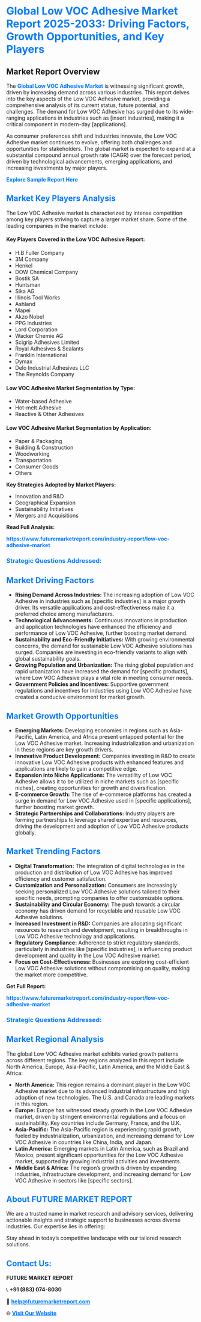 <h1 style="color: #007BFF;">Global Low VOC Adhesive Market Report 2025-2033: Driving Factors, Growth Opportunities, and Key Players</h1>

<section id="overview">
<h2>Market Report Overview</h2>
<p>The <a href="https://www.futuremarketreport.com/industry-report/low-voc-adhesive-market" style="color: #007BFF; text-decoration: none;"><strong>Global Low VOC Adhesive Market</strong></a> is witnessing significant growth, driven by increasing demand across various industries. This report delves into the key aspects of the Low VOC Adhesive market, providing a comprehensive analysis of its current status, future potential, and challenges. The demand for Low VOC Adhesive has surged due to its wide-ranging applications in industries such as [insert industries], making it a critical component in modern-day [applications].</p>
<p>As consumer preferences shift and industries innovate, the Low VOC Adhesive market continues to evolve, offering both challenges and opportunities for stakeholders. The global market is expected to expand at a substantial compound annual growth rate (CAGR) over the forecast period, driven by technological advancements, emerging applications, and increasing investments by major players.</p>
</section>

<section id="overview">
<p><a href="https://www.futuremarketreport.com/request-sample/reportId=57763" style="color: #007BFF; text-decoration: none;"><strong>Explore Sample Report Here</strong></a></p>
</section>

<section id="key-players">
<h2 style="color: #007BFF;">Market Key Players Analysis</h2>
<p>The Low VOC Adhesive market is characterized by intense competition among key players striving to capture a larger market share. Some of the leading companies in the market include:</p>
<h4>Key Players Covered in the Low VOC Adhesive Report:</h4>
<ul><li>H.B Fuller Company</li><li>3M Company</li><li>Henkel</li><li>DOW Chemical Company</li><li>Bostik SA</li><li>Huntsman</li><li>Sika AG</li><li>Illinois Tool Works</li><li>Ashland</li><li>Mapei</li><li>Akzo Nobel</li><li>PPG Industries</li><li>Lord Corporation</li><li>Wacker Chemie AG</li><li>Scigrip Adhesives Limited</li><li>Royal Adhesives &amp; Sealants</li><li>Franklin International</li><li>Dymax</li><li>Delo Industrial Adhesives LLC</li><li>The Reynolds Company</li></ul>
<h4>Low VOC Adhesive Market Segmentation by Type:</h4>
<ul><li>Water-based Adhesive</li><li>Hot-melt Adhesive</li><li>Reactive &amp; Other Adhesives</li></ul>

<h4>Low VOC Adhesive Market Segmentation by Application:</h4>
<ul><li>Paper &amp; Packaging</li><li>Building &amp; Construction</li><li>Woodworking</li><li>Transportation</li><li>Consumer Goods</li><li>Others</li></ul>
<p><strong>Key Strategies Adopted by Market Players:</strong></p>
<ul>
<li>Innovation and R&D</li>
<li>Geographical Expansion</li>
<li>Sustainability Initiatives</li>
<li>Mergers and Acquisitions</li>
</ul>
</section>

<section>
<p><strong>Read Full Analysis: </strong></p><a href="https://www.futuremarketreport.com/industry-report/low-voc-adhesive-market" style="color: #007BFF; text-decoration: none;"><strong>https://www.futuremarketreport.com/industry-report/low-voc-adhesive-market</strong></a>
<h3 style="color: #007BFF;">Strategic Questions Addressed:</h3>
</section>

<section id="driving-factors">
<h2 style="color: #007BFF;">Market Driving Factors</h2>
<ul>
<li><strong>Rising Demand Across Industries:</strong> The increasing adoption of Low VOC Adhesive in industries such as [specific industries] is a major growth driver. Its versatile applications and cost-effectiveness make it a preferred choice among manufacturers.</li>
<li><strong>Technological Advancements:</strong> Continuous innovations in production and application technologies have enhanced the efficiency and performance of Low VOC Adhesive, further boosting market demand.</li>
<li><strong>Sustainability and Eco-Friendly Initiatives:</strong> With growing environmental concerns, the demand for sustainable Low VOC Adhesive solutions has surged. Companies are investing in eco-friendly variants to align with global sustainability goals.</li>
<li><strong>Growing Population and Urbanization:</strong> The rising global population and rapid urbanization have increased the demand for [specific products], where Low VOC Adhesive plays a vital role in meeting consumer needs.</li>
<li><strong>Government Policies and Incentives:</strong> Supportive government regulations and incentives for industries using Low VOC Adhesive have created a conducive environment for market growth.</li>
</ul>
</section>

<section id="growth-opportunities">
<h2 style="color: #007BFF;">Market Growth Opportunities</h2>
<ul>
<li><strong>Emerging Markets:</strong> Developing economies in regions such as Asia-Pacific, Latin America, and Africa present untapped potential for the Low VOC Adhesive market. Increasing industrialization and urbanization in these regions are key growth drivers.</li>
<li><strong>Innovative Product Development:</strong> Companies investing in R&D to create innovative Low VOC Adhesive products with enhanced features and applications are likely to gain a competitive edge.</li>
<li><strong>Expansion into Niche Applications:</strong> The versatility of Low VOC Adhesive allows it to be utilized in niche markets such as [specific niches], creating opportunities for growth and diversification.</li>
<li><strong>E-commerce Growth:</strong> The rise of e-commerce platforms has created a surge in demand for Low VOC Adhesive used in [specific applications], further boosting market growth.</li>
<li><strong>Strategic Partnerships and Collaborations:</strong> Industry players are forming partnerships to leverage shared expertise and resources, driving the development and adoption of Low VOC Adhesive products globally.</li>
</ul>
</section>

<section id="trending-factors">
<h2 style="color: #007BFF;">Market Trending Factors</h2>
<ul>
<li><strong>Digital Transformation:</strong> The integration of digital technologies in the production and distribution of Low VOC Adhesive has improved efficiency and customer satisfaction.</li>
<li><strong>Customization and Personalization:</strong> Consumers are increasingly seeking personalized Low VOC Adhesive solutions tailored to their specific needs, prompting companies to offer customizable options.</li>
<li><strong>Sustainability and Circular Economy:</strong> The push towards a circular economy has driven demand for recyclable and reusable Low VOC Adhesive solutions.</li>
<li><strong>Increased Investment in R&D:</strong> Companies are allocating significant resources to research and development, resulting in breakthroughs in Low VOC Adhesive technology and applications.</li>
<li><strong>Regulatory Compliance:</strong> Adherence to strict regulatory standards, particularly in industries like [specific industries], is influencing product development and quality in the Low VOC Adhesive market.</li>
<li><strong>Focus on Cost-Effectiveness:</strong> Businesses are exploring cost-efficient Low VOC Adhesive solutions without compromising on quality, making the market more competitive.</li>
</ul>
</section>

<section>
<p><strong>Get Full Report: </strong></p><a href="https://www.futuremarketreport.com/industry-report/low-voc-adhesive-market" style="color: #007BFF; text-decoration: none;"><strong>https://www.futuremarketreport.com/industry-report/low-voc-adhesive-market</strong></a>
<h3 style="color: #007BFF;">Strategic Questions Addressed:</h3>
</section>


<section id="regional-analysis">
<h2 style="color: #007BFF;">Market Regional Analysis</h2>
<p>The global Low VOC Adhesive market exhibits varied growth patterns across different regions. The key regions analyzed in this report include North America, Europe, Asia-Pacific, Latin America, and the Middle East & Africa:</p>
<ul>
<li><strong>North America:</strong> This region remains a dominant player in the Low VOC Adhesive market due to its advanced industrial infrastructure and high adoption of new technologies. The U.S. and Canada are leading markets in this region.</li>
<li><strong>Europe:</strong> Europe has witnessed steady growth in the Low VOC Adhesive market, driven by stringent environmental regulations and a focus on sustainability. Key countries include Germany, France, and the U.K.</li>
<li><strong>Asia-Pacific:</strong> The Asia-Pacific region is experiencing rapid growth, fueled by industrialization, urbanization, and increasing demand for Low VOC Adhesive in countries like China, India, and Japan.</li>
<li><strong>Latin America:</strong> Emerging markets in Latin America, such as Brazil and Mexico, present significant opportunities for the Low VOC Adhesive market, supported by growing industrial activities and investments.</li>
<li><strong>Middle East & Africa:</strong> The region’s growth is driven by expanding industries, infrastructure development, and increasing demand for Low VOC Adhesive in sectors like [specific sectors].</li>
</ul>
</section>

<footer>
<h2 style="color: #007BFF;">About FUTURE MARKET REPORT</h2>
<p>We are a trusted name in market research and advisory services, delivering actionable insights and strategic support to businesses across diverse industries. Our expertise lies in offering:</p>

<p>Stay ahead in today’s competitive landscape with our tailored research solutions.</p>

<h2 style="color: #007BFF;">Contact Us:</h2>
<p><strong>FUTURE MARKET REPORT</strong></p>
<p>📞 <strong>+91 (883) 074-8030</strong></p>
<p>📧 <strong><a href="mailto:help@futuremarketreport.com" style="color: #007BFF;">help@futuremarketreport.com</a></strong></p>
<p>🌐 <strong><a href="https://www.futuremarketreport.com/" style="color: #007BFF;">Visit Our Website</a></strong></p>
</footer>
